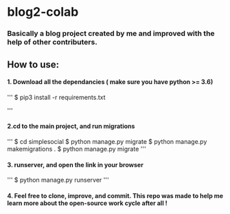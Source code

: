 # blog2-colab

### Basically a blog project created by me and improved with the help of other contributers.

## How to use:


#### 1. Download all the dependancies ( make sure you have python >= 3.6)
'''
$ pip3 install -r requirements.txt

'''

#### 2.cd to the main project, and run migrations

'''
$ cd simplesocial
$ python manage.py migrate
$ python manage.py makemigrations .
$ python manage.py migrate
'''
#### 3. runserver, and open the link in your browser


'''
$ python manage.py runserver
'''

#### 4. Feel free to clone, improve, and commit. This repo was made to help me learn more about the open-source work cycle after all !

